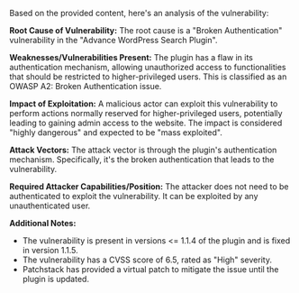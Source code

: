 Based on the provided content, here's an analysis of the vulnerability:

**Root Cause of Vulnerability:**
The root cause is a "Broken Authentication" vulnerability in the "Advance WordPress Search Plugin".

**Weaknesses/Vulnerabilities Present:**
The plugin has a flaw in its authentication mechanism, allowing unauthorized access to functionalities that should be restricted to higher-privileged users. This is classified as an OWASP A2: Broken Authentication issue.

**Impact of Exploitation:**
A malicious actor can exploit this vulnerability to perform actions normally reserved for higher-privileged users, potentially leading to gaining admin access to the website. The impact is considered "highly dangerous" and expected to be "mass exploited".

**Attack Vectors:**
The attack vector is through the plugin's authentication mechanism. Specifically, it's the broken authentication that leads to the vulnerability.

**Required Attacker Capabilities/Position:**
The attacker does not need to be authenticated to exploit the vulnerability. It can be exploited by any unauthenticated user.

**Additional Notes:**
- The vulnerability is present in versions <= 1.1.4 of the plugin and is fixed in version 1.1.5.
- The vulnerability has a CVSS score of 6.5, rated as "High" severity.
- Patchstack has provided a virtual patch to mitigate the issue until the plugin is updated.